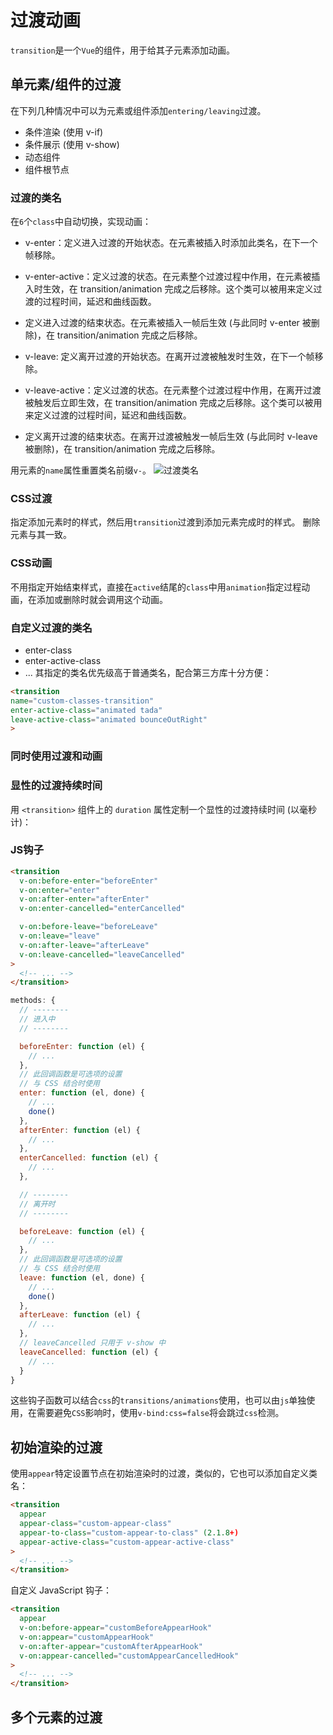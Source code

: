 # 过渡动画
`transition`是一个`Vue`的组件，用于给其子元素添加动画。
## 单元素/组件的过渡
在下列几种情况中可以为元素或组件添加`entering/leaving`过渡。
- 条件渲染 (使用 v-if)
- 条件展示 (使用 v-show)
- 动态组件
- 组件根节点

### 过渡的类名
在`6`个`class`中自动切换，实现动画：
- v-enter：定义进入过渡的开始状态。在元素被插入时添加此类名，在下一个帧移除。

- v-enter-active：定义过渡的状态。在元素整个过渡过程中作用，在元素被插入时生效，在 transition/animation 完成之后移除。这个类可以被用来定义过渡的过程时间，延迟和曲线函数。

- 定义进入过渡的结束状态。在元素被插入一帧后生效 (与此同时 v-enter 被删除)，在 transition/animation 完成之后移除。

- v-leave: 定义离开过渡的开始状态。在离开过渡被触发时生效，在下一个帧移除。

- v-leave-active：定义过渡的状态。在元素整个过渡过程中作用，在离开过渡被触发后立即生效，在 transition/animation 完成之后移除。这个类可以被用来定义过渡的过程时间，延迟和曲线函数。

- 定义离开过渡的结束状态。在离开过渡被触发一帧后生效 (与此同时 v-leave 被删除)，在 transition/animation 完成之后移除。

用元素的`name`属性重置类名前缀`v-`。
![过渡类名](https://cn.vuejs.org/images/transition.png)

### CSS过渡
指定添加元素时的样式，然后用`transition`过渡到添加元素完成时的样式。
删除元素与其一致。

### CSS动画
不用指定开始结束样式，直接在`active`结尾的`class`中用`animation`指定过程动画，在添加或删除时就会调用这个动画。

### 自定义过渡的类名
- enter-class
- enter-active-class
- ...
其指定的类名优先级高于普通类名，配合第三方库十分方便：
```html
<transition
name="custom-classes-transition"
enter-active-class="animated tada"
leave-active-class="animated bounceOutRight"
>
```

### 同时使用过渡和动画


### 显性的过渡持续时间
用 `<transition>` 组件上的 `duration` 属性定制一个显性的过渡持续时间 (以毫秒计)：

### JS钩子
```html
<transition
  v-on:before-enter="beforeEnter"
  v-on:enter="enter"
  v-on:after-enter="afterEnter"
  v-on:enter-cancelled="enterCancelled"

  v-on:before-leave="beforeLeave"
  v-on:leave="leave"
  v-on:after-leave="afterLeave"
  v-on:leave-cancelled="leaveCancelled"
>
  <!-- ... -->
</transition>
```
```js
methods: {
  // --------
  // 进入中
  // --------

  beforeEnter: function (el) {
    // ...
  },
  // 此回调函数是可选项的设置
  // 与 CSS 结合时使用
  enter: function (el, done) {
    // ...
    done()
  },
  afterEnter: function (el) {
    // ...
  },
  enterCancelled: function (el) {
    // ...
  },

  // --------
  // 离开时
  // --------

  beforeLeave: function (el) {
    // ...
  },
  // 此回调函数是可选项的设置
  // 与 CSS 结合时使用
  leave: function (el, done) {
    // ...
    done()
  },
  afterLeave: function (el) {
    // ...
  },
  // leaveCancelled 只用于 v-show 中
  leaveCancelled: function (el) {
    // ...
  }
}
```
这些钩子函数可以结合`css`的`transitions/animations`使用，也可以由`js`单独使用，在需要避免`CSS`影响时，使用`v-bind:css=false`将会跳过`css`检测。



## 初始渲染的过渡
使用`appear`特定设置节点在初始渲染时的过渡，类似的，它也可以添加自定义类名：
```html
<transition
  appear
  appear-class="custom-appear-class"
  appear-to-class="custom-appear-to-class" (2.1.8+)
  appear-active-class="custom-appear-active-class"
>
  <!-- ... -->
</transition>
```
自定义 JavaScript 钩子：
```html
<transition
  appear
  v-on:before-appear="customBeforeAppearHook"
  v-on:appear="customAppearHook"
  v-on:after-appear="customAfterAppearHook"
  v-on:appear-cancelled="customAppearCancelledHook"
>
  <!-- ... -->
</transition>
```


## 多个元素的过渡

